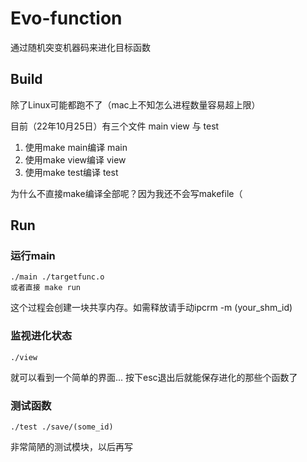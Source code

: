 # Evo-function
通过随机突变机器码来进化目标函数

## Build
除了Linux可能都跑不了（mac上不知怎么进程数量容易超上限）

目前（22年10月25日）有三个文件 main view 与 test

1. 使用make main编译 main
2. 使用make view编译 view
3. 使用make test编译 test

为什么不直接make编译全部呢？因为我还不会写makefile（

## Run

### 运行main

    ./main ./targetfunc.o
    或者直接 make run
    
这个过程会创建一块共享内存。如需释放请手动ipcrm -m (your_shm_id)

### 监视进化状态

    ./view
    
就可以看到一个简单的界面...
按下esc退出后就能保存进化的那些个函数了

### 测试函数

    ./test ./save/(some_id)

非常简陋的测试模块，以后再写






